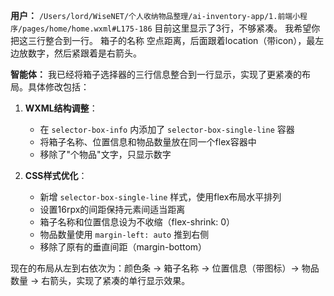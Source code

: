 **用户：** 
`/Users/lord/WiseNET/个人收纳物品整理/ai-inventory-app/1.前端小程序/pages/home/home.wxml#L175-186` 目前这里显示了3行，不够紧凑。 
 我希望你把这三行整合到一行。 
 箱子的名称 空点距离，后面跟着location（带icon），最左边放数字，然后紧跟着是右箭头。

**智能体：** 
我已经将箱子选择器的三行信息整合到一行显示，实现了更紧凑的布局。具体修改包括：

1. **WXML结构调整**：
   - 在 `selector-box-info` 内添加了 `selector-box-single-line` 容器
   - 将箱子名称、位置信息和物品数量放在同一个flex容器中
   - 移除了"个物品"文字，只显示数字

2. **CSS样式优化**：
   - 新增 `selector-box-single-line` 样式，使用flex布局水平排列
   - 设置16rpx的间距保持元素间适当距离
   - 箱子名称和位置信息设为不收缩（flex-shrink: 0）
   - 物品数量使用 `margin-left: auto` 推到右侧
   - 移除了原有的垂直间距（margin-bottom）

现在的布局从左到右依次为：颜色条 → 箱子名称 → 位置信息（带图标）→ 物品数量 → 右箭头，实现了紧凑的单行显示效果。